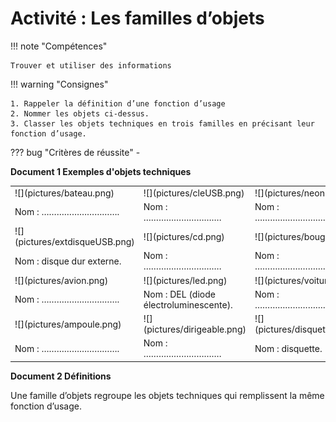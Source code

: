 # Activité : Les familles d’objets

!!! note "Compétences"

    Trouver et utiliser des informations 

!!! warning "Consignes"

    1. Rappeler la définition d’une fonction d’usage
    2. Nommer les objets ci-dessus.
    3. Classer les objets techniques en trois familles en précisant leur fonction d’usage. 
    
??? bug "Critères de réussite"
    - 


**Document 1 Exemples d'objets techniques**


<table markdown>
<tbody markdown>
  <tr markdown>
    <td style="width:33%" markdown> ![](pictures/bateau.png) </td>
    <td style="width:33%" markdown> ![](pictures/cleUSB.png)	</td>
    <td style="width:33%" markdown> ![](pictures/neon.png) </td>
  </td>

  <tr>
    <td> 			Nom : …………………………. 		</td>
    <td> 			Nom : …………………………. 		</td>
    <td> 			Nom : …………………………. 		</td>
  </tr>
  <tr markdown>
    <td markdown> 		![](pictures/extdisqueUSB.png)	</td>
    <td markdown> 	![](pictures/cd.png)		</td>
    <td markdown> 	![](pictures/bougie.png)		</td>
  </tr>
  <tr markdown>
    <td> 			Nom : disque dur externe. 		</td>
    <td> 			Nom : …………………………. 		</td>
    <td> 			Nom : …………………………. 		</td>
  </tr>
  <tr markdown>
    <td markdown> 		![](pictures/avion.png)	</td>
    <td markdown> 	![](pictures/led.png)		</td>
    <td markdown> 	![](pictures/voiture.png)		</td>
  </tr>
  <tr markdown>
    <td> 			Nom : …………………………. 		</td>
    <td> 			Nom : DEL (diode électroluminescente). 		</td>
    <td> 			Nom : …………………………. 		</td>
  </tr>
  <tr markdown>
    <td markdown> 		![](pictures/ampoule.png)	</td>
    <td markdown> 	![](pictures/dirigeable.png)		</td>
    <td markdown> 	![](pictures/disquette.png)		</td>
  </tr>
  <tr>
    <td> 			Nom : …………………………. 		</td>
    <td> 			Nom : …………………………. 		</td>
    <td> 			Nom : disquette. 		</td>
  </tr>
</tbody>
</table>


**Document 2 Définitions**

Une famille d’objets regroupe les objets techniques qui remplissent la même fonction d’usage.


